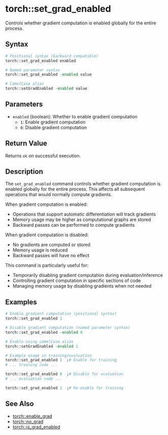# torch::set_grad_enabled

Controls whether gradient computation is enabled globally for the entire process.

## Syntax

```tcl
# Positional syntax (backward compatible)
torch::set_grad_enabled enabled

# Named parameter syntax
torch::set_grad_enabled -enabled value

# CamelCase alias
torch::setGradEnabled -enabled value
```

## Parameters

* `enabled` (boolean): Whether to enable gradient computation
  * `1`: Enable gradient computation
  * `0`: Disable gradient computation

## Return Value

Returns `ok` on successful execution.

## Description

The `set_grad_enabled` command controls whether gradient computation is enabled globally for the entire process. This affects all subsequent operations that would normally compute gradients.

When gradient computation is enabled:
- Operations that support automatic differentiation will track gradients
- Memory usage may be higher as computational graphs are stored
- Backward passes can be performed to compute gradients

When gradient computation is disabled:
- No gradients are computed or stored
- Memory usage is reduced
- Backward passes will have no effect

This command is particularly useful for:
- Temporarily disabling gradient computation during evaluation/inference
- Controlling gradient computation in specific sections of code
- Managing memory usage by disabling gradients when not needed

## Examples

```tcl
# Enable gradient computation (positional syntax)
torch::set_grad_enabled 1

# Disable gradient computation (named parameter syntax)
torch::set_grad_enabled -enabled 0

# Enable using camelCase alias
torch::setGradEnabled -enabled 1

# Example usage in training/evaluation
torch::set_grad_enabled 1  ;# Enable for training
# ... training code ...

torch::set_grad_enabled 0  ;# Disable for evaluation
# ... evaluation code ...

torch::set_grad_enabled 1  ;# Re-enable for training
```

## See Also

* [torch::enable_grad](enable_grad.md)
* [torch::no_grad](no_grad.md)
* [torch::is_grad_enabled](is_grad_enabled.md) 